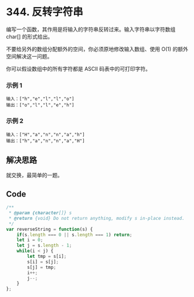# 344. 反转字符串
编写一个函数，其作用是将输入的字符串反转过来。输入字符串以字符数组 char[] 的形式给出。

不要给另外的数组分配额外的空间，你必须原地修改输入数组、使用 O(1) 的额外空间解决这一问题。

你可以假设数组中的所有字符都是 ASCII 码表中的可打印字符。

### 示例 1
```
输入：["h","e","l","l","o"]
输出：["o","l","l","e","h"]
```

### 示例 2
```
输入：["H","a","n","n","a","h"]
输出：["h","a","n","n","a","H"]
```

## 解决思路
就交换，最简单的一题。

## Code
```js
/**
 * @param {character[]} s
 * @return {void} Do not return anything, modify s in-place instead.
 */
var reverseString = function(s) {
    if(s.length === 0 || s.length === 1) return;
    let i = 0;
    let j = s.length - 1;
    while(i < j) {
        let tmp = s[i];
        s[i] = s[j];
        s[j] = tmp;
        i++;
        j--;
    }
};
```
